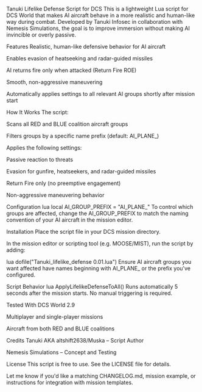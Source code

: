 Tanuki Lifelike Defense Script for DCS
This is a lightweight Lua script for DCS World that makes AI aircraft behave in a more realistic and human-like way during combat. Developed by Tanuki Infosec in collaboration with Nemesis Simulations, the goal is to improve immersion without making AI invincible or overly passive.

Features
Realistic, human-like defensive behavior for AI aircraft

Enables evasion of heatseeking and radar-guided missiles

AI returns fire only when attacked (Return Fire ROE)

Smooth, non-aggressive maneuvering

Automatically applies settings to all relevant AI groups shortly after mission start

How It Works
The script:

Scans all RED and BLUE coalition aircraft groups

Filters groups by a specific name prefix (default: AI_PLANE_)

Applies the following settings:

Passive reaction to threats

Evasion for gunfire, heatseekers, and radar-guided missiles

Return Fire only (no preemptive engagement)

Non-aggressive maneuvering behavior

Configuration
lua
local AI_GROUP_PREFIX = "AI_PLANE_"
To control which groups are affected, change the AI_GROUP_PREFIX to match the naming convention of your AI aircraft in the mission editor.

Installation
Place the script file in your DCS mission directory.

In the mission editor or scripting tool (e.g. MOOSE/MIST), run the script by adding:

lua
dofile("Tanuki_lifelike_defense 0.01.lua")
Ensure AI aircraft groups you want affected have names beginning with AI_PLANE_ or the prefix you've configured.

Script Behavior
lua
ApplyLifelikeDefenseToAll()
Runs automatically 5 seconds after the mission starts. No manual triggering is required.

Tested With
DCS World 2.9

Multiplayer and single-player missions

Aircraft from both RED and BLUE coalitions

Credits
Tanuki AKA altshift2638/Muska – Script Author

Nemesis Simulations – Concept and Testing

License
This script is free to use. See the LICENSE file for details.

Let me know if you'd like a matching CHANGELOG.md, mission example, or instructions for integration with mission templates.
